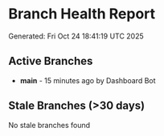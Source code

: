 # Branch Health Report
Generated: Fri Oct 24 18:41:19 UTC 2025

## Active Branches
- **main** - 15 minutes ago by Dashboard Bot

## Stale Branches (>30 days)
No stale branches found
